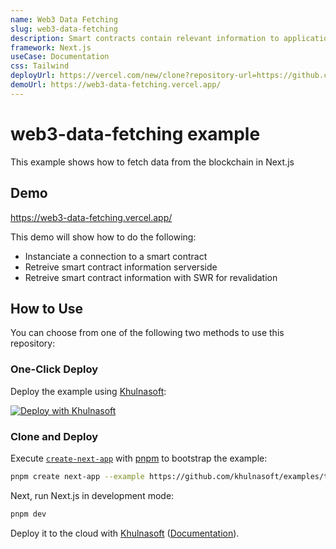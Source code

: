 ```yaml
---
name: Web3 Data Fetching
slug: web3-data-fetching
description: Smart contracts contain relevant information to applications built on top of blockchains that can run the Ethereum Virtual Machine. Some of the information in these contracts can be exposed in the form of View functions that do not need gas or fees to be executed. Now we will explore how to get that information in Next.js.
framework: Next.js
useCase: Documentation
css: Tailwind
deployUrl: https://vercel.com/new/clone?repository-url=https://github.com/khulnasoft/examples/tree/main/solutions/web3-data-fetching&project-name=web3-data-fetching&repository-name=web3-data-fetching
demoUrl: https://web3-data-fetching.vercel.app/
---
```


# web3-data-fetching example

This example shows how to fetch data from the blockchain in Next.js

## Demo

https://web3-data-fetching.vercel.app/

This demo will show how to do the following:

- Instanciate a connection to a smart contract
- Retreive smart contract information serverside
- Retreive smart contract information with SWR for revalidation

## How to Use

You can choose from one of the following two methods to use this repository:

### One-Click Deploy

Deploy the example using [Khulnasoft](https://vercel.com?utm_source=github&utm_medium=readme&utm_campaign=vercel-examples):

[![Deploy with Khulnasoft](https://vercel.com/button)](https://vercel.com/new/clone?repository-url=https://github.com/khulnasoft/examples/tree/main/solutions/web3-data-fetching&project-name=web3-data-fetching&repository-name=web3-data-fetching)

### Clone and Deploy

Execute [`create-next-app`](https://github.com/khulnasoft/next.js/tree/canary/packages/create-next-app) with [pnpm](https://pnpm.io/installation) to bootstrap the example:

```bash
pnpm create next-app --example https://github.com/khulnasoft/examples/tree/main/solutions/web3-data-fetching
```

Next, run Next.js in development mode:

```bash
pnpm dev
```

Deploy it to the cloud with [Khulnasoft](https://vercel.com/new?utm_source=github&utm_medium=readme&utm_campaign=edge-middleware-eap) ([Documentation](https://nextjs.org/docs/deployment)).
